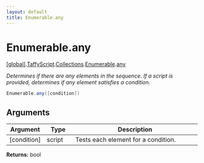 ```yaml
---
layout: default
title: Enumerable.any
---
```


# Enumerable.any

[\[global\]]({{site.baseurl}}/docs/).[TaffyScript]({{site.baseurl}}/docs/TaffyScript/).[Collections]({{site.baseurl}}/docs/TaffyScript/Collections/).[Enumerable]({{site.baseurl}}/docs/TaffyScript/Collections/Enumerable/).[any]({{site.baseurl}}/docs/TaffyScript/Collections/Enumerable/any/)

_Determines if there are any elements in the sequence. If a script is provided, determines if any element satisfies a condition._

```cs
Enumerable.any([condition])
```

## Arguments

<table>
  <col width="15%">
  <col width="15%">
  <thead>
    <tr>
      <th>Argument</th>
      <th>Type</th>
      <th>Description</th>
    </tr>
  </thead>
  <tbody>
    <tr>
      <td>[condition]</td>
      <td>script</td>
      <td>Tests each element for a condition.</td>
    </tr>
  </tbody>
</table>

**Returns:** bool
